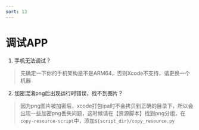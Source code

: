 ```yaml
---
sort: 13
---
```


# 调试APP

1. 手机无法调试？
> 先确定一下你的手机架构是不是ARM64，否则Xcode不支持，请更换一个机器 
>

2. 加密混淆png后出现运行时错误，找不到图片？
> 因为png图片被加密后，xcode打包ipa时不会拷贝到正确的目录下，所以会出现一些加密png丢失问题，这时候请在【资源脚本】找到png分组，在`copy-resource-script`中，添加`${script_dir}/copy_resource.py`
>